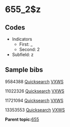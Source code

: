 # 655\_2$z

## Codes

-   Indicators
    -   First: \_
    -   Second: 2
-   Subfield: z

## Sample bibs

9584388 [Quicksearch](https://search.library.yale.edu/catalog/9584388) [VXWS](http://prodorbis.library.yale.edu:7014/vxws/GetHoldingsService?bibId=9584388)

11022326 [Quicksearch](https://search.library.yale.edu/catalog/11022326) [VXWS](http://prodorbis.library.yale.edu:7014/vxws/GetHoldingsService?bibId=11022326)

11721094 [Quicksearch](https://search.library.yale.edu/catalog/11721094) [VXWS](http://prodorbis.library.yale.edu:7014/vxws/GetHoldingsService?bibId=11721094)

13353553 [Quicksearch](https://search.library.yale.edu/catalog/13353553) [VXWS](http://prodorbis.library.yale.edu:7014/vxws/GetHoldingsService?bibId=13353553)

**Parent topic:**[655](../../tags/655/655.md)

